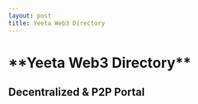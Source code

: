 ```yaml
---
layout: post
title: Yeeta Web3 Directory
---
```

<h1> **Yeeta Web3 Directory** </h1>
<h2> Decentralized & P2P Portal </h2>
